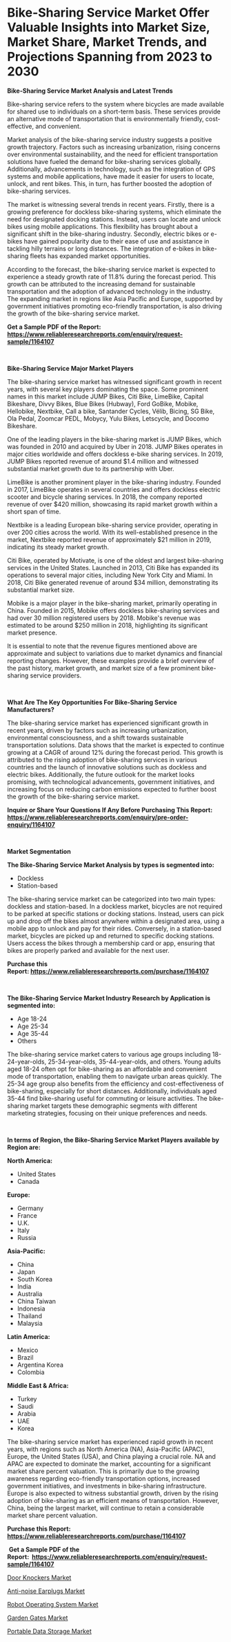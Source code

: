 <p><h1>Bike-Sharing Service Market Offer Valuable Insights into Market Size, Market Share, Market Trends, and Projections Spanning from 2023 to 2030</h1></p><p><strong>Bike-Sharing Service Market Analysis and Latest Trends</strong></p>
<p><p>Bike-sharing service refers to the system where bicycles are made available for shared use to individuals on a short-term basis. These services provide an alternative mode of transportation that is environmentally friendly, cost-effective, and convenient.</p><p>Market analysis of the bike-sharing service industry suggests a positive growth trajectory. Factors such as increasing urbanization, rising concerns over environmental sustainability, and the need for efficient transportation solutions have fueled the demand for bike-sharing services globally. Additionally, advancements in technology, such as the integration of GPS systems and mobile applications, have made it easier for users to locate, unlock, and rent bikes. This, in turn, has further boosted the adoption of bike-sharing services.</p><p>The market is witnessing several trends in recent years. Firstly, there is a growing preference for dockless bike-sharing systems, which eliminate the need for designated docking stations. Instead, users can locate and unlock bikes using mobile applications. This flexibility has brought about a significant shift in the bike-sharing industry. Secondly, electric bikes or e-bikes have gained popularity due to their ease of use and assistance in tackling hilly terrains or long distances. The integration of e-bikes in bike-sharing fleets has expanded market opportunities.</p><p>According to the forecast, the bike-sharing service market is expected to experience a steady growth rate of 11.8% during the forecast period. This growth can be attributed to the increasing demand for sustainable transportation and the adoption of advanced technology in the industry. The expanding market in regions like Asia Pacific and Europe, supported by government initiatives promoting eco-friendly transportation, is also driving the growth of the bike-sharing service market.</p></p>
<p><strong>Get a Sample PDF of the Report:&nbsp; <a href="https://www.reliableresearchreports.com/enquiry/request-sample/1164107">https://www.reliableresearchreports.com/enquiry/request-sample/1164107</a></strong></p>
<p>&nbsp;</p>
<p><strong>Bike-Sharing Service Major Market Players</strong></p>
<p><p>The bike-sharing service market has witnessed significant growth in recent years, with several key players dominating the space. Some prominent names in this market include JUMP Bikes, Citi Bike, LimeBike, Capital Bikeshare, Divvy Bikes, Blue Bikes (Hubway), Ford GoBike, Mobike, Hellobike, Nextbike, Call a bike, Santander Cycles, Vélib, Bicing, SG Bike, Ola Pedal, Zoomcar PEDL, Mobycy, Yulu Bikes, Letscycle, and Docomo Bikeshare.</p><p>One of the leading players in the bike-sharing market is JUMP Bikes, which was founded in 2010 and acquired by Uber in 2018. JUMP Bikes operates in major cities worldwide and offers dockless e-bike sharing services. In 2019, JUMP Bikes reported revenue of around $1.4 million and witnessed substantial market growth due to its partnership with Uber.</p><p>LimeBike is another prominent player in the bike-sharing industry. Founded in 2017, LimeBike operates in several countries and offers dockless electric scooter and bicycle sharing services. In 2018, the company reported revenue of over $420 million, showcasing its rapid market growth within a short span of time.</p><p>Nextbike is a leading European bike-sharing service provider, operating in over 200 cities across the world. With its well-established presence in the market, Nextbike reported revenue of approximately $21 million in 2019, indicating its steady market growth.</p><p>Citi Bike, operated by Motivate, is one of the oldest and largest bike-sharing services in the United States. Launched in 2013, Citi Bike has expanded its operations to several major cities, including New York City and Miami. In 2018, Citi Bike generated revenue of around $34 million, demonstrating its substantial market size.</p><p>Mobike is a major player in the bike-sharing market, primarily operating in China. Founded in 2015, Mobike offers dockless bike-sharing services and had over 30 million registered users by 2018. Mobike's revenue was estimated to be around $250 million in 2018, highlighting its significant market presence.</p><p>It is essential to note that the revenue figures mentioned above are approximate and subject to variations due to market dynamics and financial reporting changes. However, these examples provide a brief overview of the past history, market growth, and market size of a few prominent bike-sharing service providers.</p></p>
<p>&nbsp;</p>
<p><strong>What Are The Key Opportunities For Bike-Sharing Service Manufacturers?</strong></p>
<p><p>The bike-sharing service market has experienced significant growth in recent years, driven by factors such as increasing urbanization, environmental consciousness, and a shift towards sustainable transportation solutions. Data shows that the market is expected to continue growing at a CAGR of around 12% during the forecast period. This growth is attributed to the rising adoption of bike-sharing services in various countries and the launch of innovative solutions such as dockless and electric bikes. Additionally, the future outlook for the market looks promising, with technological advancements, government initiatives, and increasing focus on reducing carbon emissions expected to further boost the growth of the bike-sharing service market.</p></p>
<p><strong>Inquire or Share Your Questions If Any Before Purchasing This Report: <a href="https://www.reliableresearchreports.com/enquiry/pre-order-enquiry/1164107">https://www.reliableresearchreports.com/enquiry/pre-order-enquiry/1164107</a></strong></p>
<p>&nbsp;</p>
<p><strong>Market Segmentation</strong></p>
<p><strong>The Bike-Sharing Service Market Analysis by types is segmented into:</strong></p>
<p><ul><li>Dockless</li><li>Station-based</li></ul></p>
<p><p>The bike-sharing service market can be categorized into two main types: dockless and station-based. In a dockless market, bicycles are not required to be parked at specific stations or docking stations. Instead, users can pick up and drop off the bikes almost anywhere within a designated area, using a mobile app to unlock and pay for their rides. Conversely, in a station-based market, bicycles are picked up and returned to specific docking stations. Users access the bikes through a membership card or app, ensuring that bikes are properly parked and available for the next user.</p></p>
<p><strong>Purchase this Report:&nbsp;<a href="https://www.reliableresearchreports.com/purchase/1164107">https://www.reliableresearchreports.com/purchase/1164107</a></strong></p>
<p>&nbsp;</p>
<p><strong>The Bike-Sharing Service Market Industry Research by Application is segmented into:</strong></p>
<p><ul><li>Age 18-24</li><li>Age 25-34</li><li>Age 35-44</li><li>Others</li></ul></p>
<p><p>The bike-sharing service market caters to various age groups including 18-24-year-olds, 25-34-year-olds, 35-44-year-olds, and others. Young adults aged 18-24 often opt for bike-sharing as an affordable and convenient mode of transportation, enabling them to navigate urban areas quickly. The 25-34 age group also benefits from the efficiency and cost-effectiveness of bike-sharing, especially for short distances. Additionally, individuals aged 35-44 find bike-sharing useful for commuting or leisure activities. The bike-sharing market targets these demographic segments with different marketing strategies, focusing on their unique preferences and needs.</p></p>
<p>&nbsp;</p>
<p><strong>In terms of Region, the Bike-Sharing Service Market Players available by Region are:</strong></p>
<p>
    <p> <strong> North America: </strong>
        <ul>
            <li>United States</li>
            <li>Canada</li>
        </ul>
        </p> 
    <p> <strong> Europe: </strong>
        <ul>
            <li>Germany</li>
            <li>France</li>
            <li>U.K.</li>
            <li>Italy</li>
            <li>Russia</li>
        </ul>
        </p> 
    <p> <strong> Asia-Pacific: </strong>
        <ul>
            <li>China</li>
            <li>Japan</li>
            <li>South Korea</li>
            <li>India</li>
            <li>Australia</li>
            <li>China Taiwan</li>
            <li>Indonesia</li>
            <li>Thailand</li>
            <li>Malaysia</li>
        </ul>
        </p> 
    <p> <strong> Latin America: </strong>
        <ul>
            <li>Mexico</li>
            <li>Brazil</li>
            <li>Argentina Korea</li>
            <li>Colombia</li>
        </ul>
        </p> 
    <p> <strong> Middle East & Africa: </strong>
        <ul>
            <li>Turkey</li>
            <li>Saudi</li>
            <li>Arabia</li>
            <li>UAE</li>
            <li>Korea</li>
        </ul>
    </p>
    </p>
<p><p>The bike-sharing service market has experienced rapid growth in recent years, with regions such as North America (NA), Asia-Pacific (APAC), Europe, the United States (USA), and China playing a crucial role. NA and APAC are expected to dominate the market, accounting for a significant market share percent valuation. This is primarily due to the growing awareness regarding eco-friendly transportation options, increased government initiatives, and investments in bike-sharing infrastructure. Europe is also expected to witness substantial growth, driven by the rising adoption of bike-sharing as an efficient means of transportation. However, China, being the largest market, will continue to retain a considerable market share percent valuation.</p></p>
<p><strong>Purchase this Report: <a href="https://www.reliableresearchreports.com/purchase/1164107">https://www.reliableresearchreports.com/purchase/1164107</a></strong></p>
<p>&nbsp;<strong>Get a Sample PDF of the Report:&nbsp;&nbsp;<a href="https://www.reliableresearchreports.com/enquiry/request-sample/1164107">https://www.reliableresearchreports.com/enquiry/request-sample/1164107</a></strong></p>
<p><strong></strong></p>
<p><p><a href="https://medium.com/@trystanward/door-knockers-market-size-growth-forecast-2023-2030-d21b8975b047">Door Knockers Market</a></p><p><a href="https://www.linkedin.com/pulse/anti-noise-earplugs-market-size-2023-2030-global-industrial/">Anti-noise Earplugs Market</a></p><p><a href="https://www.linkedin.com/pulse/robot-operating-system-market-size-share-global-analysis-report/">Robot Operating System Market</a></p><p><a href="https://medium.com/@tyreldooley/garden-gates-market-size-growth-forecast-2023-2030-00c27d1901f8">Garden Gates Market</a></p><p><a href="https://www.linkedin.com/pulse/portable-data-storage-market-insights-players-forecast-till-2030/">Portable Data Storage Market</a></p></p>